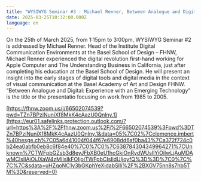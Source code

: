 ```yaml
---
title: "WYSIWYG Seminar #3 : Michael Renner, Between Analogue and Digital"
date: 2025-03-25T10:32:00.000Z
language: en
---
```

On the 25th of March 2025, from 1:15pm to 3:00pm, WYSIWYG Seminar #2 is addressed by Michael Renner. Head of the Institute Digital Communication Environments at the Basel School of Design – FHNW, Michael Renner experienced the digital revolution first-hand working for Apple Computer and The Understanding Business in California, just after completing his education at the Basel School of Design. He will present an insight into the early stages of digital tools and digital media in the context of visual communication at the Basel Academy of Art and Design FHNW. “Between Analogue and Digital: Experience with an Emerging Technology” is the title or the presentatio focusing on work from 1985 to 2005.

[https://fhnw.zoom.us/j/66502074539?pwd=TZn7BPziNuniXf8MkK4cAazU0Qnlny.1](https://eur01.safelinks.protection.outlook.com/?url=https%3A%2F%2Ffhnw.zoom.us%2Fj%2F66502074539%3Fpwd%3DTZn7BPziNuniXf8MkK4cAazU0Qnlny.1&data=05%7C02%7Cclemence.imbert%40hesge.ch%7C05a6d41004f044f67e6908dd6af0ba43%7Ca372f724c0b24ea0abfb0eb8c6f84e40%7C0%7C0%7C638784304349964271%7CUnknown%7CTWFpbGZsb3d8eyJFbXB0eU1hcGkiOnRydWUsIlYiOiIwLjAuMDAwMCIsIlAiOiJXaW4zMiIsIkFOIjoiTWFpbCIsIldUIjoyfQ%3D%3D%7C0%7C%7C%7C&sdata=uHZqoNC1y3bGKphYeXidabSIli%2F%2BXGV75nn8s7hb5TM%3D&reserved=0)
